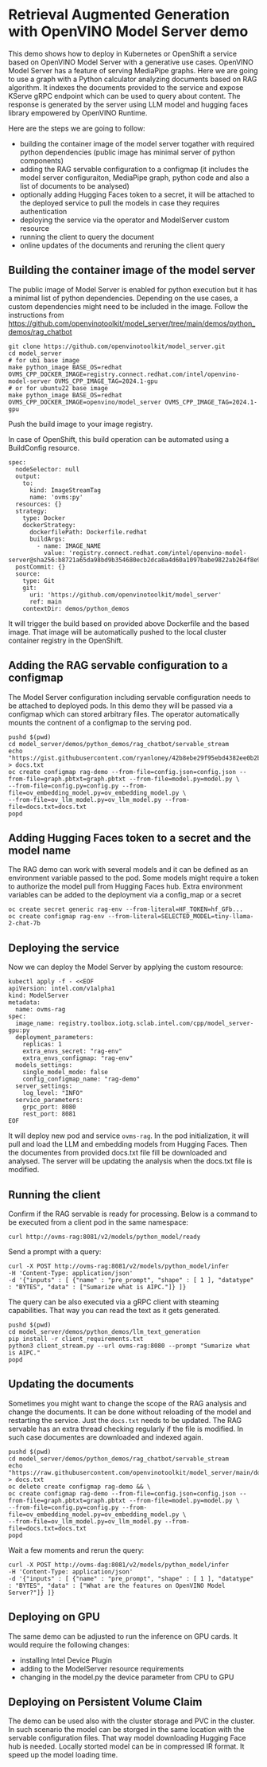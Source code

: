 # Retrieval Augmented Generation with OpenVINO Model Server demo

This demo shows how to deploy in Kubernetes or OpenShift a service based on OpenVINO Model Server with a generative use cases. OpenVINO Model Server has a feature of serving MediaPipe graphs. Here we are going to use a graph with a Python calculator analyzing documents based on RAG algorithm. It indexes the documents provided to the service and expose KServe gRPC endpoint which can be used to query about content. The response is generated by the server using LLM model and hugging faces library empowered by OpenVINO Runtime.

Here are the steps we are going to follow:
- building the container image of the model server togather with required python dependencies (public image has minimal server of python components)
- adding the RAG servable configuration to a configmap (it includes the model server configuraiton, MediaPipe graph, python code and also a list of documents to be analysed)
- optionally adding Hugging Faces token to a secret, it will be attached to the deployed service to pull the models in case they requires authentication
- deploying the service via the operator and ModelServer custom resource
- running the client to query the document
- online updates of the documents and reruning the client query


## Building the container image of the model server

The public image of Model Server is enabled for python execution but it has a minimal list of python dependencies. Depending on the use cases, a custom dependencies might need to be included in the image. Follow the instructions from https://github.com/openvinotoolkit/model_server/tree/main/demos/python_demos/rag_chatbot

```
git clone https://github.com/openvinotoolkit/model_server.git
cd model_server
# for ubi base image
make python_image BASE_OS=redhat OVMS_CPP_DOCKER_IMAGE=registry.connect.redhat.com/intel/openvino-model-server OVMS_CPP_IMAGE_TAG=2024.1-gpu 
# or for ubuntu22 base image
make python_image BASE_OS=redhat OVMS_CPP_DOCKER_IMAGE=openvino/model_server OVMS_CPP_IMAGE_TAG=2024.1-gpu
```
Push the build image to your image registry.

In case of OpenShift, this build operation can be automated using a BuildConfig resource.

```
spec:
  nodeSelector: null
  output:
    to:
      kind: ImageStreamTag
      name: 'ovms:py'
  resources: {}
  strategy:
    type: Docker
    dockerStrategy:
      dockerfilePath: Dockerfile.redhat
      buildArgs:
        - name: IMAGE_NAME
          value: 'registry.connect.redhat.com/intel/openvino-model-server@sha256:b8721a65da98bd9b354680ecb2dca8a4d60a1097babe9822ab264f8e951190f7'
  postCommit: {}
  source:
    type: Git
    git:
      uri: 'https://github.com/openvinotoolkit/model_server'
      ref: main
    contextDir: demos/python_demos
```
It will trigger the build based on provided above Dockerfile and the based image. That image will be automatically pushed to the local cluster container registry in the OpenShift.

## Adding the RAG servable configuration to a configmap

The Model Server configuration including servable configuration needs to be attached to deployed pods. In this demo they will be passed via a configmap which can stored arbitrary files. The operator automatically mounts the contnent of a configmap to the serving pod.

```
pushd $(pwd)
cd model_server/demos/python_demos/rag_chatbot/servable_stream
echo "https://gist.githubusercontent.com/ryanloney/42b8ebe29f95ebd4382ee0b2bb50bea2/raw/cfbb679fefb6babec675c7806254a5fff29a5e6b/aipc.txt" > docs.txt
oc create configmap rag-demo --from-file=config.json=config.json --from-file=graph.pbtxt=graph.pbtxt --from-file=model.py=model.py \
--from-file=config.py=config.py --from-file=ov_embedding_model.py=ov_embedding_model.py \
--from-file=ov_llm_model.py=ov_llm_model.py --from-file=docs.txt=docs.txt
popd
```

## Adding Hugging Faces token to a secret and the model name
The RAG demo can work with several models and it can be defined as an environment variable passed to the pod. Some models might require a token to authorize the model pull from Hugging Faces hub. Extra environment variables can be added to the deployment via a config_map or a secret

```
oc create secret generic rag-env --from-literal=HF_TOKEN=hf_GFb...
oc create configmap rag-env --from-literal=SELECTED_MODEL=tiny-llama-2-chat-7b
```

## Deploying the service

Now we can deploy the Model Server by applying the custom resource:
```
kubectl apply -f - <<EOF
apiVersion: intel.com/v1alpha1
kind: ModelServer
metadata:
  name: ovms-rag
spec:
  image_name: registry.toolbox.iotg.sclab.intel.com/cpp/model_server-gpu:py
  deployment_parameters:
    replicas: 1
    extra_envs_secret: "rag-env"
    extra_envs_configmap: "rag-env"
  models_settings:
    single_model_mode: false
    config_configmap_name: "rag-demo"
  server_settings:
    log_level: "INFO"
  service_parameters:
    grpc_port: 8080
    rest_port: 8081
EOF
```
It will deploy new pod and service `ovms-rag`. In the pod initialization, it will pull and load the LLM and embedding models from Hugging Faces. Then the documentes from provided docs.txt file fill be downloaded and analysed. The server will be updating the analysis when the docs.txt file is modified.

## Running the client

Confirm if the RAG servable is ready for processing. Below is a command to be executed from a client pod in the same namespace:
```
curl http://ovms-rag:8081/v2/models/python_model/ready
```
Send a prompt with a query:
```
curl -X POST http://ovms-rag:8081/v2/models/python_model/infer
-H 'Content-Type: application/json'
-d '{"inputs" : [ {"name" : "pre_prompt", "shape" : [ 1 ], "datatype"  : "BYTES", "data" : ["Sumarize what is AIPC."]} ]}
```

The query can be also executed via a gRPC client with steaming capabilities. That way you can read the text as it gets generated.

```
pushd $(pwd)
cd model_server/demos/python_demos/llm_text_generation
pip install -r client_requirements.txt
python3 client_stream.py --url ovms-rag:8080 --prompt "Sumarize what is AIPC."
popd
```

## Updating the documents
Sometimes you might want to change the scope of the RAG analysis and change the documents. It can be done without reloading of the model and restarting the service.
Just the `docs.txt` needs to be updated. The RAG servable has an extra thread checking regularly if the file is modified. In such case documentes are downloaded and indexed again. 

```
pushd $(pwd)
cd model_server/demos/python_demos/rag_chatbot/servable_stream
echo "https://raw.githubusercontent.com/openvinotoolkit/model_server/main/docs/features.md" > docs.txt
oc delete create configmap rag-demo && \
oc create configmap rag-demo --from-file=config.json=config.json --from-file=graph.pbtxt=graph.pbtxt --from-file=model.py=model.py \
--from-file=config.py=config.py --from-file=ov_embedding_model.py=ov_embedding_model.py \
--from-file=ov_llm_model.py=ov_llm_model.py --from-file=docs.txt=docs.txt
popd
```

Wait a few moments and rerun the query:
```
curl -X POST http://ovms-dag:8081/v2/models/python_model/infer
-H 'Content-Type: application/json'
-d '{"inputs" : [ {"name" : "pre_prompt", "shape" : [ 1 ], "datatype"  : "BYTES", "data" : ["What are the features on OpenVINO Model Server?"]} ]}
```


## Deploying on GPU

The same demo can be adjusted to run the inference on GPU cards. It would require the following changes:
- installing Intel Device Plugin
- adding to the ModelServer resource requirements
- changing in the model.py the device parameter from CPU to GPU

## Deploying on Persistent Volume Claim

The demo can be used also with the cluster storage and PVC in the cluster. In such scenario the model can be storged in the same location with the servable configuration files. That way model downloading Hugging Face hub is needed. Locally storted model can be in compressed IR format. It speed up the model loading time.

